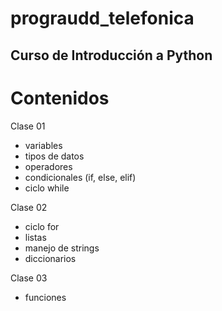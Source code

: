 # prograudd_telefonica
## Curso de Introducción a Python

# Contenidos

Clase 01

- variables
- tipos de datos
- operadores
- condicionales (if, else, elif)
- ciclo while

Clase 02

- ciclo for
- listas
- manejo de strings
- diccionarios

Clase 03

- funciones

